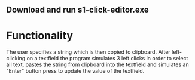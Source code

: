 ## Download and run s1-click-editor.exe

# Functionality
The user specifies a string which is then copied to clipboard. After left-clicking on a textfield the program simulates 3 left clicks in order to select all text, pastes the string from clipboard into the textfield and simulates an "Enter" button press to update the value of the textfield.



